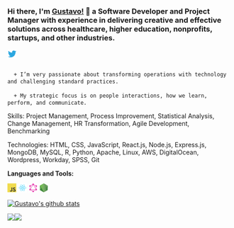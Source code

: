 ### Hi there, I'm [Gustavo!](https://riverapecunia.com) 👋 a Software Developer and Project Manager with experience in delivering creative and effective solutions across healthcare, higher education, nonprofits, startups, and other industries.

<a href="https://twitter.com/grpecunia">
  <img align="left" alt="Gustavo Rivera Pecunia | Twitter" width="21px" src="https://raw.githubusercontent.com/grpecunia/grpecunia/master/assets/twitter.svg" />
</a>

<br />
<br />

      + I’m very passionate about transforming operations with technology and challenging standard practices. 

      + My strategic focus is on people interactions, how we learn, perform, and communicate. 

Skills: Project Management, Process Improvement, Statistical Analysis, Change Management, HR Transformation, Agile Development, Benchmarking

Technologies: HTML, CSS, JavaScript,  React.js, Node.js, Express.js, MongoDB, MySQL, R, Python, Apache, Linux, AWS, DigitalOcean, Wordpress, Workday, SPSS, Git


**Languages and Tools:**  

<code><img height="20" src="https://raw.githubusercontent.com/github/explore/80688e429a7d4ef2fca1e82350fe8e3517d3494d/topics/javascript/javascript.png"></code>
<code><img height="20" src="https://raw.githubusercontent.com/github/explore/80688e429a7d4ef2fca1e82350fe8e3517d3494d/topics/react/react.png"></code>
<code><img height="20" src="https://raw.githubusercontent.com/github/explore/5c058a388828bb5fde0bcafd4bc867b5bb3f26f3/topics/graphql/graphql.png"></code>
<code><img height="20" src="https://raw.githubusercontent.com/github/explore/80688e429a7d4ef2fca1e82350fe8e3517d3494d/topics/nodejs/nodejs.png"></code>


[![Gustavo's github stats](https://github-readme-stats.vercel.app/api?username=grpecunia&show_icons=true&theme=radical)](https://github.com/grpecunia)

<a href="https://github.com/anuraghazra/github-readme-stats">
  
  <img align="left" src="https://github-readme-stats.vercel.app/api/pin/?username=anuraghazra&repo=github-readme-stats&theme=radical" />
</a>

<a href="https://github.com/anuraghazra/anuraghazra.github.io">
  
  <img align="left" src="https://github-readme-stats.vercel.app/api/pin/?username=anuraghazra&repo=anuraghazra.github.io&theme=radical" />
</a>
